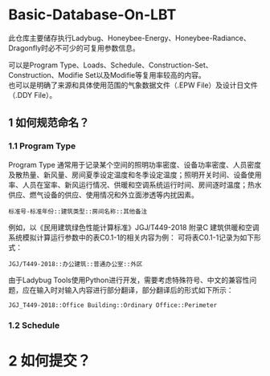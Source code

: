 # Basic-Database-On-LBT

此仓库主要储存执行Ladybug、Honeybee-Energy、Honeybee-Radiance、Dragonfly时必不可少的可复用参数信息。  

可以是Program Type、Loads、Schedule、Construction-Set、Construction、Modifie Set以及Modifie等复用率较高的内容。  
也可以是明确了来源和具体使用范围的气象数据文件（.EPW File）及设计日文件（.DDY File）。 

## 1  如何规范命名？

### 1.1  Program Type

Program Type 通常用于记录某个空间的照明功率密度、设备功率密度、人员密度及散热量、新风量、房间夏季设定温度和冬季设定温度；照明开关时间、设备使用率、人员在室率、新风运行情况、供暖和空调系统运行时间、房间逐时温度；热水供应、燃气设备的供应、使用情况和外立面渗透等内扰因素。

` 标准号-标准年份::建筑类型::房间名称::其他备注 `

例如，以《民用建筑绿色性能计算标准》JGJ/T449-2018 附录C 建筑供暖和空调系统模拟计算运行参数中的表C0.1-1的相关内容为例：
可将表C0.1-1记录为如下形式：

` JGJ/T449-2018::办公建筑::普通办公室::外区 `

由于Ladybug Tools使用Python进行开发，需要考虑特殊符号、中文的兼容性问题，应在输入时对输入内容进行部分翻译，部分翻译后的形式如下所示：

` JGJ_T449-2018::Office Building::Ordinary Office::Perimeter `

### 1.2  Schedule

# 2  如何提交？
